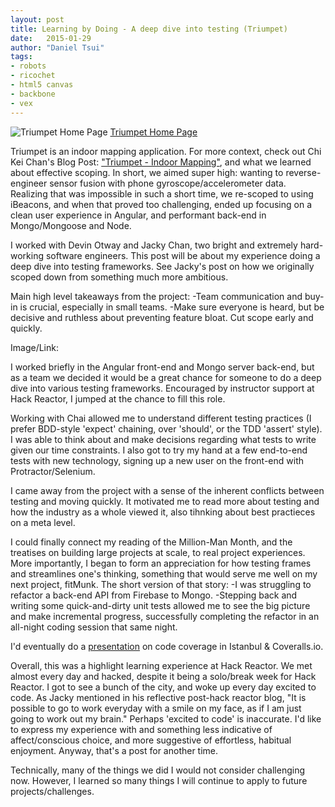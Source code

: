 ```yaml
---
layout: post
title: Learning by Doing - A deep dive into testing (Triumpet)
date:   2015-01-29
author: "Daniel Tsui"
tags:
- robots
- ricochet
- html5 canvas
- backbone
- vex
---
```


![Triumpet Home Page](https://s3.amazonaws.com/poly-screenshots.angel.co/Project/db/36265/604ac5dff305d25ed304e337961ea56a-original.png)
[Triumpet Home Page](https://triumpet.herokuapp.com/project)

Triumpet is an indoor mapping application. For more context, check out Chi Kei Chan's Blog Post:  ["Triumpet - Indoor Mapping"](https://chikeichan.wordpress.com/2015/02/05/triumpet-indoor-mapping/), and what we learned about effective scoping. In short, we aimed super high: wanting to reverse-engineer sensor fusion with phone gyroscope/accelerometer data. Realizing that was impossible in such a short time, we re-scoped to using iBeacons, and when that proved too challenging, ended up focusing on a clean user experience in Angular, and performant back-end in Mongo/Mongoose and Node. 

I worked with Devin Otway and Jacky Chan, two bright and extremely hard-working software engineers. This post will be about my experience doing a deep dive into testing frameworks. See Jacky's post on how we originally scoped down from something much more ambitious.

Main high level takeaways from the project: 
-Team communication and buy-in is crucial, especially in small teams.
-Make sure everyone is heard, but be decisive and ruthless about preventing feature bloat. Cut scope early and quickly.

Image/Link:


I worked briefly in the Angular front-end and Mongo server back-end, but as a team we decided it would be a great chance for someone to do a deep dive into various testing frameworks. Encouraged by instructor support at Hack Reactor, I jumped at the chance to fill this role.  

Working with Chai allowed me to understand different testing practices (I prefer BDD-style 'expect' chaining, over 'should', or the TDD 'assert' style). I was able to think about and make decisions regarding what tests to write given our time constraints. I also got to try my hand at a few end-to-end tests with new technology, signing up a new user on the front-end with Protractor/Selenium. 

I came away from the project with a sense of the inherent conflicts between testing and moving quickly. It motivated me to read more about testing and how the industry as a whole viewed it, also tihnking about best practieces on a meta level.

I could finally connect my reading of the Million-Man Month, and the treatises on building large projects at scale,  to real project experiences. More importantly, I began to form an appreciation for how testing frames and streamlines one's thinking, something that would serve me well on my next project, fitMunk. The short version of that story:
-I was struggling to refactor a back-end API from Firebase to Mongo.
-Stepping back and writing some quick-and-dirty unit tests allowed me to see the big picture and make incremental progress, successfully completing the refactor in an all-night coding session that same night.


I'd eventually do a [presentation](https://sdtsui.com/2015/03/28/coverage-presentation/) on code coverage in Istanbul & Coveralls.io.


Overall, this was a highlight learning experience at Hack Reactor. We met almost every day and hacked, despite it being a solo/break week for Hack Reactor. I got to see a bunch of the city, and woke up every day excited to code. As Jacky mentioned in his reflective post-hack reactor blog, "It is possible to go to work everyday with a smile on my face, as if I am just going to work out my brain." Perhaps 'excited to code' is inaccurate. I'd like to express my experience with and something less indicative of affect/conscious choice, and more suggestive of effortless, habitual enjoyment. Anyway, that's a post for another time.

Technically, many of the things we did I would not consider challenging now.
However, I learned so many things I will continue to apply to future projects/challenges.
